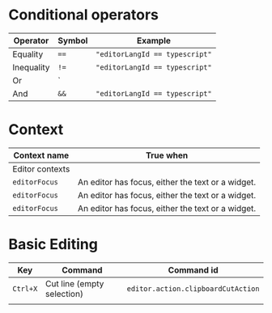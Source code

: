 

# Conditional operators
| Operator | Symbol| Example |
|-----|--------|------------|
| Equality | `==` | `"editorLangId == typescript"` |
| Inequality | `!=` | `"editorLangId == typescript"` |
| Or | `||` | `"editorLangId == typescript"` |
| And | `&&` | `"editorLangId == typescript"` |



# Context
| Context name | True when |
|-----|---------------|
| Editor contexts  |  |
| `editorFocus`| An editor has focus, either the text or a widget. | 
| `editorFocus`| An editor has focus, either the text or a widget. | 
| `editorFocus`| An editor has focus, either the text or a widget. | 










# Basic Editing

| Key | Command| Command id |
|-----|---------------|------------|
| `Ctrl+X`| Cut line (empty selection) | `editor.action.clipboardCutAction` |
|     |        |            |


